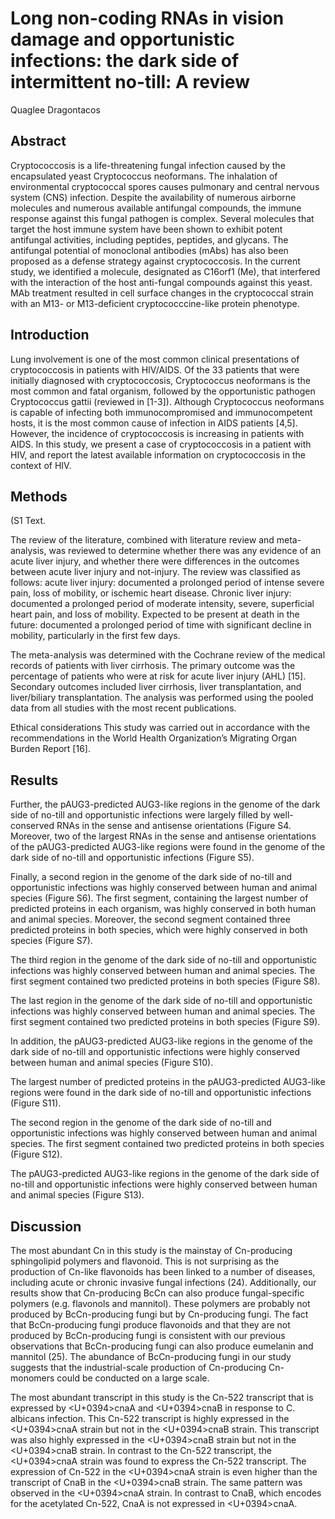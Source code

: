 # Long non-coding RNAs in vision damage and opportunistic infections: the dark side of intermittent no-till: A review
Quaglee Dragontacos


## Abstract
Cryptococcosis is a life-threatening fungal infection caused by the encapsulated yeast Cryptococcus neoformans. The inhalation of environmental cryptococcal spores causes pulmonary and central nervous system (CNS) infection. Despite the availability of numerous airborne molecules and numerous available antifungal compounds, the immune response against this fungal pathogen is complex. Several molecules that target the host immune system have been shown to exhibit potent antifungal activities, including peptides, peptides, and glycans. The antifungal potential of monoclonal antibodies (mAbs) has also been proposed as a defense strategy against cryptococcosis. In the current study, we identified a molecule, designated as C16orf1 (Me), that interfered with the interaction of the host anti-fungal compounds against this yeast. MAb treatment resulted in cell surface changes in the cryptococcal strain with an M13- or M13-deficient cryptococccine-like protein phenotype.


## Introduction
Lung involvement is one of the most common clinical presentations of cryptococcosis in patients with HIV/AIDS. Of the 33 patients that were initially diagnosed with cryptococcosis, Cryptococcus neoformans is the most common and fatal organism, followed by the opportunistic pathogen Cryptococcus gattii (reviewed in [1-3]). Although Cryptococcus neoformans is capable of infecting both immunocompromised and immunocompetent hosts, it is the most common cause of infection in AIDS patients [4,5]. However, the incidence of cryptococcosis is increasing in patients with AIDS. In this study, we present a case of cryptococcosis in a patient with HIV, and report the latest available information on cryptococcosis in the context of HIV.


## Methods
(S1 Text.

The review of the literature, combined with literature review and meta-analysis, was reviewed to determine whether there was any evidence of an acute liver injury, and whether there were differences in the outcomes between acute liver injury and not-injury. The review was classified as follows: acute liver injury: documented a prolonged period of intense severe pain, loss of mobility, or ischemic heart disease. Chronic liver injury: documented a prolonged period of moderate intensity, severe, superficial heart pain, and loss of mobility. Expected to be present at death in the future: documented a prolonged period of time with significant decline in mobility, particularly in the first few days.

The meta-analysis was determined with the Cochrane review of the medical records of patients with liver cirrhosis. The primary outcome was the percentage of patients who were at risk for acute liver injury (AHL) [15]. Secondary outcomes included liver cirrhosis, liver transplantation, and liver/biliary transplantation. The analysis was performed using the pooled data from all studies with the most recent publications.

Ethical considerations
This study was carried out in accordance with the recommendations in the World Health Organization’s Migrating Organ Burden Report [16].


## Results

Further, the pAUG3-predicted AUG3-like regions in the genome of the dark side of no-till and opportunistic infections were largely filled by well-conserved RNAs in the sense and antisense orientations (Figure S4. Moreover, two of the largest RNAs in the sense and antisense orientations of the pAUG3-predicted AUG3-like regions were found in the genome of the dark side of no-till and opportunistic infections (Figure S5).

Finally, a second region in the genome of the dark side of no-till and opportunistic infections was highly conserved between human and animal species (Figure S6). The first segment, containing the largest number of predicted proteins in each organism, was highly conserved in both human and animal species. Moreover, the second segment contained three predicted proteins in both species, which were highly conserved in both species (Figure S7).

The third region in the genome of the dark side of no-till and opportunistic infections was highly conserved between human and animal species. The first segment contained two predicted proteins in both species (Figure S8).

The last region in the genome of the dark side of no-till and opportunistic infections was highly conserved between human and animal species. The first segment contained two predicted proteins in both species (Figure S9).

In addition, the pAUG3-predicted AUG3-like regions in the genome of the dark side of no-till and opportunistic infections were highly conserved between human and animal species (Figure S10).

The largest number of predicted proteins in the pAUG3-predicted AUG3-like regions were found in the dark side of no-till and opportunistic infections (Figure S11).

The second region in the genome of the dark side of no-till and opportunistic infections was highly conserved between human and animal species. The first segment contained two predicted proteins in both species (Figure S12).

The pAUG3-predicted AUG3-like regions in the genome of the dark side of no-till and opportunistic infections were highly conserved between human and animal species (Figure S13).


## Discussion

The most abundant Cn in this study is the mainstay of Cn-producing sphingolipid polymers and flavonoid. This is not surprising as the production of Cn-like flavonoids has been linked to a number of diseases, including acute or chronic invasive fungal infections (24). Additionally, our results show that Cn-producing BcCn can also produce fungal-specific polymers (e.g. flavonols and mannitol). These polymers are probably not produced by BcCn-producing fungi but by Cn-producing fungi. The fact that BcCn-producing fungi produce flavonoids and that they are not produced by BcCn-producing fungi is consistent with our previous observations that BcCn-producing fungi can also produce eumelanin and mannitol (25). The abundance of BcCn-producing fungi in our study suggests that the industrial-scale production of Cn-producing Cn-monomers could be conducted on a large scale.

The most abundant transcript in this study is the Cn-522 transcript that is expressed by <U+0394>cnaA and <U+0394>cnaB in response to C. albicans infection. This Cn-522 transcript is highly expressed in the <U+0394>cnaA strain but not in the <U+0394>cnaB strain. This transcript was also highly expressed in the <U+0394>cnaB strain but not in the <U+0394>cnaB strain. In contrast to the Cn-522 transcript, the <U+0394>cnaA strain was found to express the Cn-522 transcript. The expression of Cn-522 in the <U+0394>cnaA strain is even higher than the transcript of CnaB in the <U+0394>cnaB strain. The same pattern was observed in the <U+0394>cnaA strain. In contrast to CnaB, which encodes for the acetylated Cn-522, CnaA is not expressed in <U+0394>cnaA.
